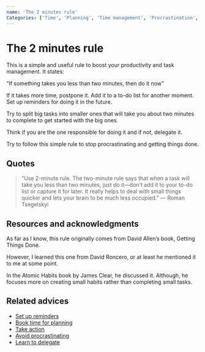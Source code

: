 ```yaml
---
name: 'The 2 minutes rule'
Categories: ['Time', 'Planning', 'Time management', 'Procrastination', 'Productivity']
---
```

# The 2 minutes rule

This is a simple and useful rule to boost your productivity and task management. It states:

“If something takes you less than two minutes, then do it now”

If it takes more time, postpone it. Add it to a to-do list for another moment. Set up reminders for doing it in the future.

Try to split big tasks into smaller ones that will take you about two minutes to complete to get started with the big ones.

Think if you are the one responsible for doing it and if not, delegate it.

Try to follow this simple rule to stop procrastinating and getting things done.

## Quotes

> “Use 2-minute rule. The two-minute rule says that when a task will take you less than two minutes, just do it—don’t add it to your to-do list or capture it for later. It really helps to deal with small things quicker and lets your brain to be much less occupied.” — Roman Tsegelskyi

## Resources and acknowledgments

As far as I know, this rule originally comes from David Allen’s book, Getting Things Done.

However, I learned this one from David Roncero, or at least he mentioned it to me at some point.

In the Atomic Habits book by James Clear, he discussed it. Although, he focuses more on creating small habits rather than completing small tasks.

## Related advices

- [Set up reminders](Set%20up%20reminders/index.md)
- [Book time for planning](Book%20time%20for%20planning/index.md)
- [Take action](Take%20action/index.md)
- [Avoid procrastinating](Avoid%20procrastinating/index.md)
- [Learn to delegate](Learn%20to%20delegate/index.md)